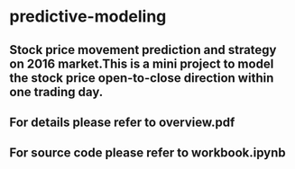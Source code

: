 # predictive-modeling
## Stock price movement prediction and strategy on 2016 market.This is a mini project to model the stock price open-to-close direction within one trading day. 
## For details please refer to overview.pdf
## For source code please refer to workbook.ipynb
